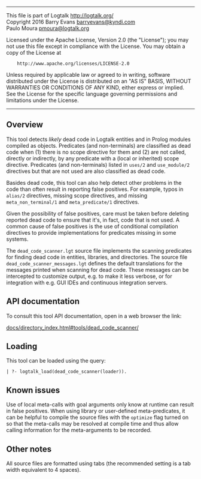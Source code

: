 ________________________________________________________________________

This file is part of Logtalk <http://logtalk.org/>  
Copyright 2016 Barry Evans <barryevans@kyndi.com>  
               Paulo Moura <pmoura@logtalk.org>

Licensed under the Apache License, Version 2.0 (the "License");
you may not use this file except in compliance with the License.
You may obtain a copy of the License at

		http://www.apache.org/licenses/LICENSE-2.0

Unless required by applicable law or agreed to in writing, software
distributed under the License is distributed on an "AS IS" BASIS,
WITHOUT WARRANTIES OR CONDITIONS OF ANY KIND, either express or implied.
See the License for the specific language governing permissions and
limitations under the License.
________________________________________________________________________


Overview
--------

This tool detects *likely* dead code in Logtalk entities and in Prolog modules
compiled as objects. Predicates (and non-terminals) are classified as dead code
when (1) there is no scope directive for them and (2) are not called, directly
or indirectly, by any predicate with a (local or inherited) scope directive.
Predicates (and non-terminals) listed in `uses/2` and `use_module/2` directives
but that are not used are also classified as dead code.

Basides dead code, this tool can also help detect other problems in the code
than often result in reporting false positives. For example, typos in `alias/2`
directives, missing scope directives, and missing `meta_non_terminal/1` and
`meta_predicate/1` directives.

Given the possibility of false positives, care must be taken before deleting
reported dead code to ensure that it's, in fact, code that is not used.
A common cause of false positives is the use of conditional compilation
directives to provide implementations for predicates missing in some systems.

The `dead_code_scanner.lgt` source file implements the scanning predicates for
finding dead code in entities, libraries, and directories. The source file
`dead_code_scanner_messages.lgt` defines the default translations for the
messages printed when scanning for dead code. These messages can be intercepted
to customize output, e.g. to make it less verbose, or for integration with e.g.
GUI IDEs and continuous integration servers.


API documentation
-----------------

To consult this tool API documentation, open in a web browser the link:

[docs/directory_index.html#tools/dead_code_scanner/](http://logtalk.org/docs/directory_index.html#tools/dead_code_scanner/)


Loading
-------

This tool can be loaded using the query:

	| ?- logtalk_load(dead_code_scanner(loader)).


Known issues
------------

Use of local meta-calls with goal arguments only know at runtime can result
in false positives. When using library or user-defined meta-predicates, it
can be helpful to compile the source files with the `optimize` flag turned
on so that the meta-calls may be resolved at compile time and thus allow
calling information for the meta-arguments to be recorded.


Other notes
-----------

All source files are formatted using tabs (the recommended setting is a
tab width equivalent to 4 spaces).
